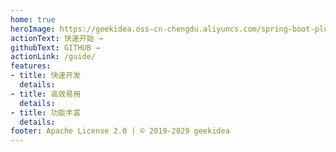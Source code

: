 ```yaml
---
home: true
heroImage: https://geekidea.oss-cn-chengdu.aliyuncs.com/spring-boot-plus/img/logo.png
actionText: 快速开始 →
githubText: GITHUB →
actionLink: /guide/
features:
- title: 快速开发
  details: 
- title: 高效易用
  details: 
- title: 功能丰富
  details: 
footer: Apache License 2.0 | © 2019-2029 geekidea
---
```




